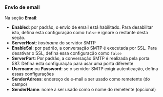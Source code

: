 ### Envio de email

Na seção **Email**:

  * **Enabled**: por padrão, o envio de email está habilitado. Para desabilitar isto, defina esta configuração como `false` e ignore o restante desta seção.
  * **ServerHost**: *hostname* do servidor SMTP
  * **EnableSsl**: por padrão, a conversação SMTP é executada por SSL. Para desativar o SSL, defina essa configuração como `false`
  * **ServerPort**: Por padrão, a conversação SMTP é realizada pela porta 587. Defina esta configuração para usar uma porta diferente
  * **Username** ou **Password**: se o servidor SMTP exigir autenticação, defina essas configurações
  * **SenderAdress**: endereço de e-mail a ser usado como remetente (do campo)
  * **SenderName**: nome a ser usado como o nome do remetente (opcional)
